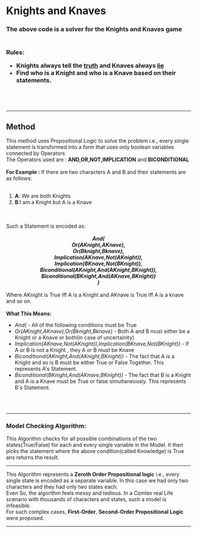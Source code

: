 <h1> Knights and Knaves</h1>
<h3>The above code is a solver for the Knights and Knaves game<h3>
<br>
<b>Rules:</b> 
<br>
<ul><li><b>Knights</b> always tell the <u>truth</u> and <b>Knaves</b> always <u>lie</u></li>
<li>Find who is a Knight and who is a Knave based on their statements.</li>
</ul>
<br><br><hr>
<h2>Method</h3>
This method uses Propositional Logic to solve the problem i.e., every single statement is transformed into a form that uses only boolean variables connected by Operators
<br>
The Operators used are : <b> AND,OR,NOT,IMPLICATION</b> and <b>BICONDITIONAL</b>
<br><br>
<b>For Example :</b> If there are two characters A and B and their statements are as follows:
<br><br>
<ol>
<li> <b>A</b>: We are both Knights</li>
<li><b>B</b>:I am a Knight but A is a Knave</li>
</ol>
<br><br>
Such a Statement is encoded as:
<center><br> <i><b>And(
<br>Or(AKnight,AKnave),
<br>Or(Bknight,Bknave),
<br>Implication(AKnave,Not(AKnight)),
<br>Implication(BKnave,Not(BKnight)),
<br>Biconditional(AKnight,And(AKnight,BKnight)),
<br>Biconditional(BKnight,And(AKnave,BKnight))
  <br>)</i></b></center>
<br>
Where AKnight is True iff A is a Knight and AKnave is True iff A is a knave and so on.
<br><br>
<b>What This Means:</b><ul>
<li> <i>And(</i> - All of the following conditions must be True</li>
<li><i>Or(AKnight,AKnave),Or(Bknight,Bknave)</i> - Both A and B must either be a Knight or a Knave or both(in case of uncertainity)</li>
<li><i>Implication(AKnave,Not(AKnight)),Implication(BKnave,Not(BKnight))</i> - If A or B is not a Knight , they A or B must be Knave</li>
<li><i>Biconditional(AKnight,And(AKnight,BKnight))</i> - The fact that A is a Knight and so is B must be either True or False Together. This represents A's Statement.</li>
<li><i>Biconditional(BKnight,And(AKnave,BKnight))</i> - The fact that B is a Knight and A is a Knave must be True or false simultaneously. This represents B's Statement.</li>
 </ul>
<br><br><hr>
<h3>Model Checking Algorithm:</h3>This Algorithm checks for all possible combinations of the two states(True/False) for each and every single variable in the Model.
It then picks the statement where the above condition(called Knowledge) is True ans returns the result.
<hr>
This Algorithm represents a <b>Zeroth Order Propositional logic</b> i.e., every single state is encoded as a separate variable. In this case we had only two characters and they had only two states each.
<br>
Even So, the algorithm feels messy and tedious. In a Comlex real Life scenario with thousands of characters and states, such a model is infeasible.
<br>
For such complex cases, <b>First-Order</b>, <b>Second-Order Propositional Logic</b> were proposed.
<hr>
